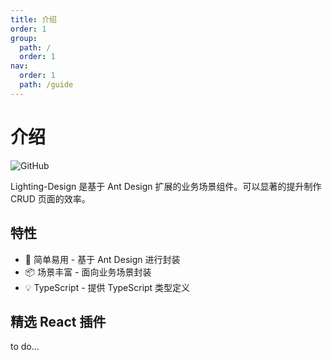 ```yaml
---
title: 介绍
order: 1
group:
  path: /
  order: 1
nav:
  order: 1
  path: /guide
---
```


# 介绍

![GitHub](https://img.shields.io/github/license/doly-dev/antd-more.svg)

Lighting-Design 是基于 Ant Design 扩展的业务场景组件。可以显著的提升制作 CRUD 页面的效率。

## 特性

- 💎 简单易用 - 基于 Ant Design 进行封装
- 📦 场景丰富 - 面向业务场景封装
- 💡 TypeScript - 提供 TypeScript 类型定义

## 精选 React 插件

to do...
